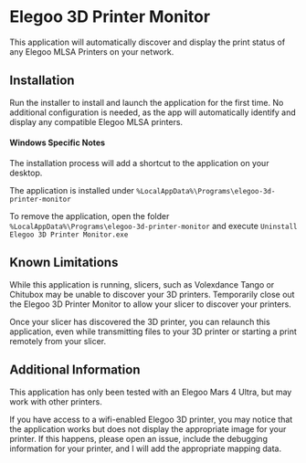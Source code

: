 # Elegoo 3D Printer Monitor

This application will automatically discover and display the print status of any Elegoo MLSA Printers on your network.

## Installation

Run the installer to install and launch the application for the first time. No additional configuration is needed, as the app will automatically identify and display any compatible Elegoo MLSA printers.

#### Windows Specific Notes

The installation process will add a shortcut to the application on your desktop.

The application is installed under `%LocalAppData%\Programs\elegoo-3d-printer-monitor`

To remove the application, open the folder `%LocalAppData%\Programs\elegoo-3d-printer-monitor` and execute `Uninstall Elegoo 3D Printer Monitor.exe`

## Known Limitations

While this application is running, slicers, such as Volexdance Tango or Chitubox may be unable to discover your 3D printers. Temporarily close out the Elegoo 3D Printer Monitor to allow your slicer to discover your printers.

Once your slicer has discovered the 3D printer, you can relaunch this application, even while transmitting files to your 3D printer or starting a print remotely from your slicer.

## Additional Information

This application has only been tested with an Elegoo Mars 4 Ultra, but may work with other printers.

If you have access to a wifi-enabled Elegoo 3D printer, you may notice that the application works but does not display the appropriate image for your printer. If this happens, please open an issue, include the debugging information for your printer, and I will add the appropriate mapping data.
